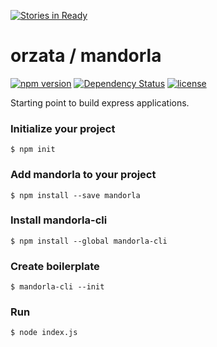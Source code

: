 [![Stories in Ready](https://badge.waffle.io/orzata/mandorla.png?label=ready&title=Ready)](https://waffle.io/orzata/mandorla)
# orzata / mandorla
[![npm version](https://badge.fury.io/js/mandorla.svg)](https://badge.fury.io/js/mandorla)
[![Dependency Status](https://gemnasium.com/badges/2b2512e94abf8999515ccfd63747d3da.svg)](https://gemnasium.com/0209d5a56cf40e49d264be7077197eb1)
[![license](https://img.shields.io/github/license/mashape/apistatus.svg?maxAge=2592000)](https://github.com/orzata/mandorla/blob/develop/LICENSE)

Starting point to build express applications.

### Initialize your project
```
$ npm init
```

### Add mandorla to your project
```
$ npm install --save mandorla
```

### Install mandorla-cli
```
$ npm install --global mandorla-cli
```

### Create boilerplate
```
$ mandorla-cli --init
```

### Run
```
$ node index.js
```
